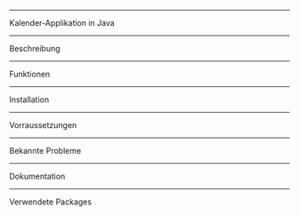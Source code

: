 -------------------------------------------------------------------------------
Kalender-Applikation in Java

---
  Beschreibung

---
  Funktionen

---
  Installation

---
  Vorraussetzungen

---
  Bekannte Probleme

---
  Dokumentation

---
  Verwendete Packages
